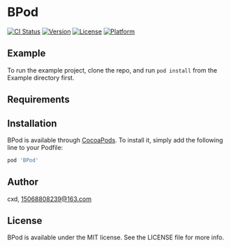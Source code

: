 # BPod

[![CI Status](https://img.shields.io/travis/cxd/BPod.svg?style=flat)](https://travis-ci.org/cxd/BPod)
[![Version](https://img.shields.io/cocoapods/v/BPod.svg?style=flat)](https://cocoapods.org/pods/BPod)
[![License](https://img.shields.io/cocoapods/l/BPod.svg?style=flat)](https://cocoapods.org/pods/BPod)
[![Platform](https://img.shields.io/cocoapods/p/BPod.svg?style=flat)](https://cocoapods.org/pods/BPod)

## Example

To run the example project, clone the repo, and run `pod install` from the Example directory first.

## Requirements

## Installation

BPod is available through [CocoaPods](https://cocoapods.org). To install
it, simply add the following line to your Podfile:

```ruby
pod 'BPod'
```

## Author

cxd, 15068808239@163.com

## License

BPod is available under the MIT license. See the LICENSE file for more info.
